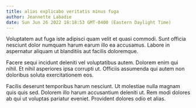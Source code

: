 ```yaml
---
title: alias explicabo veritatis minus fuga
author: Jeannette Labadie
date: Sun Jun 26 2022 18:18:53 GMT-0400 (Eastern Daylight Time)
---
```

Voluptatem aut fuga iste adipisci quam velit et quasi commodi. Sunt officia nesciunt dolor numquam harum earum illo ea accusamus. Labore in aspernatur aliquam ut blanditiis aut facilis doloremque.

 Facere sequi incidunt deleniti vel voluptatibus autem. Dolorem enim qui nihil. Et nihil asperiores ipsa corrupti ut. Officiis assumenda qui autem non doloribus soluta exercitationem eos.

 Facilis deserunt temporibus harum nesciunt. Ut molestiae nulla magnam quis quis sed. Dolorem illo harum accusantium deleniti ut. Rem modi dolores ab qui ut voluptas pariatur eveniet. Provident dolores odio et alias.